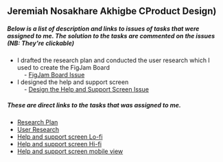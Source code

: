 ## Jeremiah Nosakhare Akhigbe CProduct Design)
##### Below is a list of description and links to issues of tasks that were assigned to me. The solution to the tasks are commented on the issues *(NB: They're clickable)*

* I drafted the research plan and conducted the user research which I used to create the FigJam Board <br>    - [FigJam Board Issue](https://github.com/zuri-training/proj_debtors-team-36/issues/9)    
* I designed the help and support screen <br>    - [Design the Help and Support Screen Issue](https://github.com/zuri-training/proj_debtors-team-36/issues/118)

##### These are direct links to the tasks that was assigned to me.
* [Research Plan](https://docs.google.com/document/d/1je5Hi53vbY7WuXBlzRFnQtrdK8EnCcYCXvGd6HyHaUQ/edit?usp=sharing)
* [User Research](https://www.figma.com/file/ghjmeP59FYHaQlDqRQoUrR/proj_debtors_team-36-Figjam-Board?node-id=0%3A1)
* [Help and support screen Lo-fi](https://www.figma.com/file/OnOlNH07Q0By2YOEDJIhi4/My-debtors-team-36?node-id=2982%3A7958)
* [Help and support screen Hi-fi](https://www.figma.com/file/OnOlNH07Q0By2YOEDJIhi4/My-debtors-team-36?node-id=2628%3A7462)
* [Help and support screen mobile view](https://www.figma.com/file/OnOlNH07Q0By2YOEDJIhi4/My-debtors-team-36?node-id=1621%3A7772)
